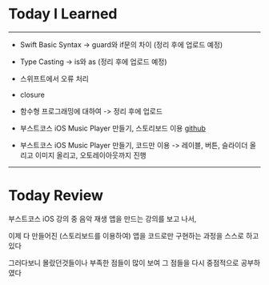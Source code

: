 # Today I Learned

---

- Swift Basic Syntax -> guard와 if문의 차이 (정리 후에 업로드 예정)

- Type Casting -> is와 as (정리 후에 업로드 예정)

- 스위프트에서 오류 처리

- closure

- 함수형 프로그래밍에 대하여 -> 정리 후에 업로드

- 부스트코스 iOS Music Player 만들기, 스토리보드 이용 [github](https://github.com/VincentGeranium/Swift-Study/tree/master/2019-05-29-MusicPlayer)

- 부스트코스 iOS Music Player 만들기, 코드만 이용 -> 레이블, 버튼, 슬라이더 올리고 이미지 올리고, 오토레이아웃까지 진행

---

# Today Review

부스트코스 iOS 강의 중 음악 재생 앱을 만드는 강의를 보고 나서,

이제 다 만들어진 (스토리보드를 이용하여) 앱을 코드로만 구현하는 과정을 스스로 하고 있다

그러다보니 몰랐던것들이나 부족한 점들이 많이 보여 그 점들을 다시 중점적으로 공부하였다